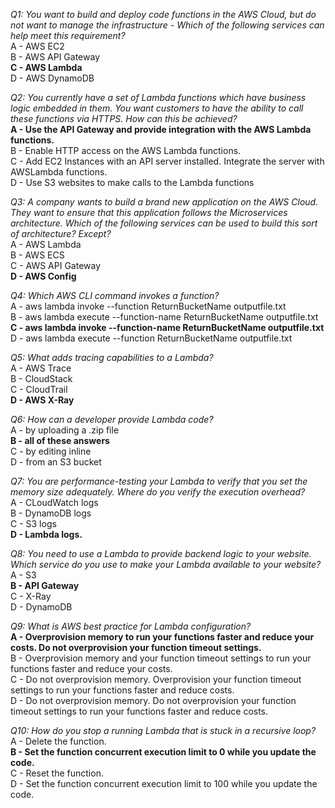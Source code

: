 _Q1: You want to build and deploy code functions in the AWS Cloud, but do not want to manage the infrastructure - Which of the following services can help meet this requirement?_<br>
A - AWS EC2<br>
B - AWS API Gateway<br>
**C - AWS Lambda**<br>
D - AWS DynamoDB

_Q2: You currently have a set of Lambda functions which have business logic embedded in them. You want customers to have the ability to call these functions via HTTPS. How can this be achieved?_<br>
**A - Use the API Gateway and provide integration with the AWS Lambda functions.**<br>
B - Enable HTTP access on the AWS Lambda functions.<br>
C - Add EC2 Instances with an API server installed. Integrate the server with AWSLambda functions.<br>
D - Use S3 websites to make calls to the Lambda functions

_Q3: A company wants to build a brand new application on the AWS Cloud. They want to ensure that this application follows the Microservices architecture. Which of the following services can be used to build this sort of architecture? Except?_<br>
A - AWS Lambda<br>
B - AWS ECS<br>
C - AWS API Gateway<br>
**D - AWS Config**

_Q4: Which AWS CLI command invokes a function?_<br>
A - aws lambda invoke --function ReturnBucketName outputfile.txt<br>
B - aws lambda execute --function-name ReturnBucketName outputfile.txt<br>
**C - aws lambda invoke --function-name ReturnBucketName outputfile.txt**<br>
D - aws lambda execute --function ReturnBucketName outputfile.txt

_Q5: What adds tracing capabilities to a Lambda?_<br>
A - AWS Trace<br>
B - CloudStack<br>
C - CloudTrail<br>
**D - AWS X-Ray**

_Q6: How can a developer provide Lambda code?_<br>
A - by uploading a .zip file<br>
**B - all of these answers**<br>
C - by editing inline<br>
D - from an S3 bucket

_Q7: You are performance-testing your Lambda to verify that you set the memory size adequately. Where do you verify the execution overhead?_<br>
A - CLoudWatch logs<br>
B - DynamoDB logs<br>
C - S3 logs<br>
**D - Lambda logs.**

_Q8: You need to use a Lambda to provide backend logic to your website. Which service do you use to make your Lambda available to your website?_<br>
A - S3<br>
**B - API Gateway**<br>
C - X-Ray<br>
D - DynamoDB

_Q9: What is AWS best practice for Lambda configuration?_<br>
**A - Overprovision memory to run your functions faster and reduce your costs. Do not overprovision your function timeout settings.**<br>
B - Overprovision memory and your function timeout settings to run your functions faster and reduce your costs.<br>
C - Do not overprovision memory. Overprovision your function timeout settings to run your functions faster and reduce costs.<br>
D - Do not overprovision memory. Do not overprovision your function timeout settings to run your functions faster and reduce costs.

_Q10: How do you stop a running Lambda that is stuck in a recursive loop?_<br>
A - Delete the function.<br>
**B - Set the function concurrent execution limit to 0 while you update the code.**<br>
C - Reset the function.<br>
D - Set the function concurrent execution limit to 100 while you update the code.
